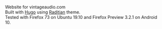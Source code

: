 Website for vintageaudio.com  
Built with [Hugo](https://gohugo.io/) using [Raditian](https://themes.gohugo.io/raditian-free-hugo-theme/) theme.  
Tested with Firefox 73 on Ubuntu 19.10 and Firefox Preview 3.2.1 on Android 10.  
